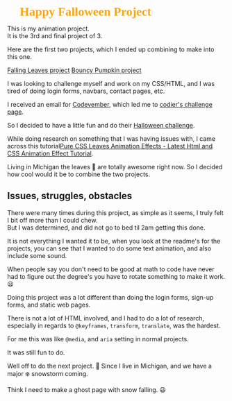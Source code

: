 <span style="color:orange; font-family:Georgia; text-align:center; font-size:2em;;font-weight:bold" > :jack_o_lantern: Happy Falloween Project :jack_o_lantern:</span>

This is my animation project.  
It is the 3rd and final project of 3. 

Here are the first two projects, which I ended up combining to make into this one.

[Falling Leaves project](https://github.com/thenewmona/halloween-2019/tree/master/fall%20leaves)
[Bouncy Pumpkin project](https://github.com/thenewmona/halloween-2019/tree/master/pumpkin)

I was looking to challenge myself and work on my CSS/HTML, and I was tired of doing login forms, navbars, contact pages, etc.  

I received an email for [Codevember](http://codevember.xyz/about), which led me to [codier's challenge page](https://codier.io/).  

So I decided to have a little fun and do their [Halloween challenge](https://codier.io/challenge/ryrOv1xcX?page=2#solutions).  

While doing research on something that I was having issues with, I came across this tutorial[Pure CSS Leaves Animation Effects - Latest Html and CSS Animation Effect Tutorial](https://www.youtube.com/watch?v=fD_AuhsheuU).  

Living in Michigan the leaves :leaves: are totally awesome right now. 
So I decided how cool would it be to combine the two projects. 

## Issues, struggles, obstacles

There were many times during this project, as simple as it seems, I truly felt I bit off more than I could chew.  
But I was determined, and did not go to bed til 2am getting this done. 

It is not everything I wanted it to be, when you look at the readme's for the projects, you can see that I wanted to do some text animation, and also include some sound. 

When people say you don't need to be good at math to code have never had to figure out the degree's you have to rotate something to make it work. :frowning:

Doing this project was a lot different than doing the login forms, sign-up forms, and static web pages. 

There is not a lot of HTML involved, and I had to do a lot of research, especially in regards to `@keyframes`, `transform`, `translate`, was the hardest. 

For me this was like `@media`, and `aria` setting in normal projects. 

It was still fun to do. 

Well off to do the next project. :ghost:
Since I live in Michigan, and we have a major :snowflake: snowstorm coming. 

Think I need to make a ghost page with snow falling. :smiley:


